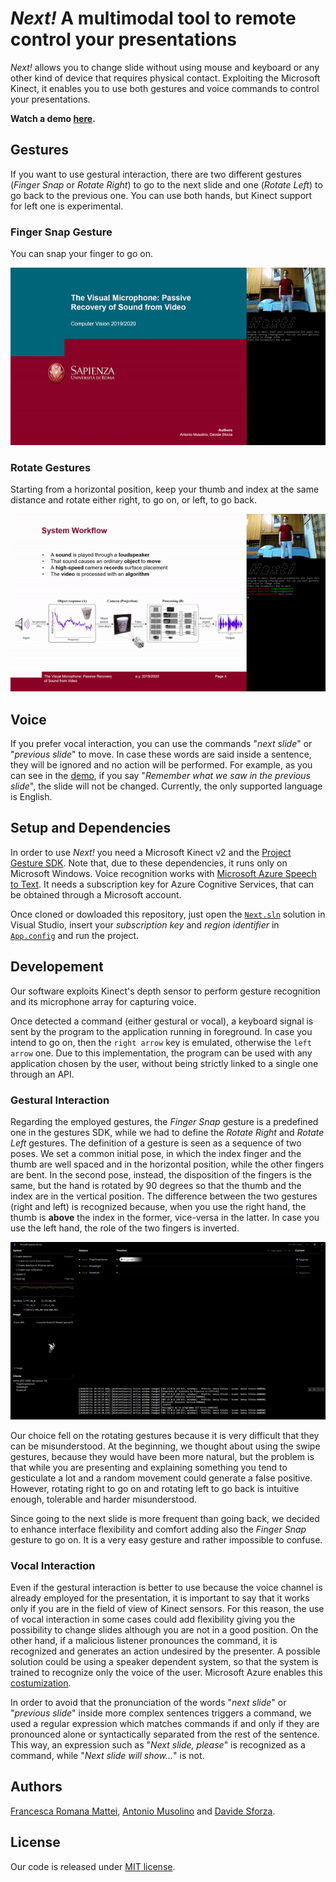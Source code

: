 # *Next!* A multimodal tool to remote control your presentations

*Next!* allows you to change slide without using mouse and keyboard or any other kind of device that requires physical contact. Exploiting the Microsoft Kinect, it enables you to use both gestures and voice commands to control your presentations.

**Watch a demo [here](https://youtu.be/r-WBsEpnS9Q).**

## Gestures
If you want to use gestural interaction, there are two different gestures (*Finger Snap* or *Rotate Right*) to go to the next slide and one (*Rotate Left*) to go back to the previous one. 
You can use both hands, but Kinect support for left one is experimental.

### Finger Snap Gesture
You can snap your finger to go on.

<p align="center"> <img src="images/finger_snap.gif"> </p>

### Rotate Gestures
Starting from a horizontal position, keep your thumb and index at the same distance and rotate either right, to go on, or left, to go back.

<p align="center"> <img src="images/rotate.gif"> </p>

## Voice
If you prefer vocal interaction, you can use the commands "*next slide*" or "*previous slide*" to move. In case these words are said inside a sentence, they will be ignored and no action will be performed.
For example, as you can see in the [demo](https://youtu.be/r-WBsEpnS9Q), if you say "*Remember what we saw in the previous slide*", the slide will not be changed. Currently, the only supported language is English.

## Setup and Dependencies
In order to use *Next!* you need a Microsoft Kinect v2 and the [Project Gesture SDK](https://www.microsoft.com/en-us/research/project/gesture/). Note that, due to these dependencies, it runs only on Microsoft Windows.
 Voice recognition works with [Microsoft Azure Speech to Text](https://azure.microsoft.com/en-us/services/cognitive-services/speech-to-text/). It needs a subscription key for Azure Cognitive Services, that can be obtained through a Microsoft account.

Once cloned or dowloaded this repository, just open the [`Next.sln`](Next.sln) solution in Visual Studio, insert your *subscription key* and *region identifier* in [`App.config`](App.config) and run the project. 

## Developement
Our software exploits Kinect's depth sensor to perform gesture recognition and its microphone array for capturing voice.

Once detected a command (either gestural or vocal), a keyboard signal is sent by the program to the application running in foreground. In case you intend to go on, then the `right arrow` key is emulated, otherwise the `left arrow` one. Due to this implementation, the program can be used with any application chosen by the user, without being strictly linked to a single one through an API.

### Gestural Interaction
Regarding the employed gestures, the *Finger Snap* gesture is a predefined one in the gestures SDK, while we had to define the *Rotate Right* and *Rotate Left* gestures.
The definition of a gesture is seen as a sequence of two poses.
We set a common initial pose, in which the index finger and the thumb are well spaced and in the horizontal position, while the other fingers are bent. In the second pose, instead, the disposition of the fingers is the same, but the hand is rotated by 90 degrees so that the thumb and the index are in the vertical position. The difference between the two gestures (right and left) is recognized because, when you use the right hand, the thumb is **above** the index in the former, vice-versa in the latter. In case you use the left hand, the role of the two fingers is inverted.

<p align="center"> <img src="images/gestures_recognition.gif"> </p>

Our choice fell on the rotating gestures because it is very difficult that they can be misunderstood. At the beginning, we thought about using the swipe gestures, because they would have been more natural, but the problem is that while you are presenting and explaining something you tend to gesticulate a lot and a random movement could generate a false positive. However, rotating right to go on and rotating left to go back is intuitive enough, tolerable and harder misunderstood.

Since going to the next slide is more frequent than going back, we decided to enhance interface flexibility and comfort adding also the *Finger Snap* gesture to go on. It is a very easy gesture and rather impossible to confuse.

### Vocal Interaction
Even if the gestural interaction is better to use because the voice channel is already employed for the presentation, it is important to say that it works only if you are in the field of view of Kinect sensors. For this reason, the use of vocal interaction in some cases could add flexibility giving you the possibility to change slides although you are not in a good position. On the other hand, if a malicious listener pronounces the command, it is recognized and generates an action undesired by the presenter. A possible solution could be using a speaker dependent system, so that the system is trained to recognize only the voice of the user. Microsoft Azure enables this [costumization](https://docs.microsoft.com/en-in/azure/cognitive-services/speech-service/how-to-custom-speech-test-and-train).

In order to avoid that the pronunciation of the words "*next slide*" or "*previous slide*" inside more complex sentences triggers a command, we used a regular expression which matches commands if and only if they are pronounced alone or syntactically separated from the rest of the sentence. This way, an expression such as "*Next slide, please*" is recognized as a command, while "*Next slide will show...*" is not.


## Authors
[Francesca Romana Mattei](https://github.com/francescaromana), [Antonio Musolino](https://github.com/antoniomuso) and [Davide Sforza](https://github.com/dsforza96).

## License
Our code is released under [MIT license](LICENSE).
